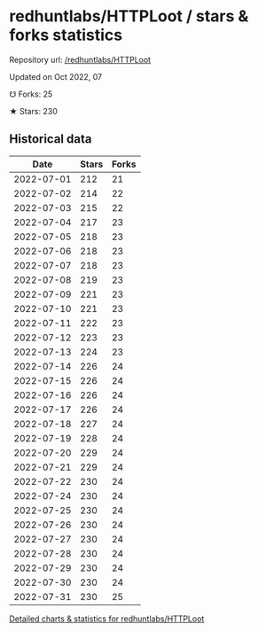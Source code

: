 # redhuntlabs/HTTPLoot / stars & forks statistics

Repository url: [/redhuntlabs/HTTPLoot](https://github.com/redhuntlabs/HTTPLoot)

Updated on Oct 2022, 07

☋ Forks: 25

★ Stars: 230

## Historical data
| Date | Stars | Forks |
|------|-------|-------|
| 2022-07-01 | 212 | 21 | 
| 2022-07-02 | 214 | 22 | 
| 2022-07-03 | 215 | 22 | 
| 2022-07-04 | 217 | 23 | 
| 2022-07-05 | 218 | 23 | 
| 2022-07-06 | 218 | 23 | 
| 2022-07-07 | 218 | 23 | 
| 2022-07-08 | 219 | 23 | 
| 2022-07-09 | 221 | 23 | 
| 2022-07-10 | 221 | 23 | 
| 2022-07-11 | 222 | 23 | 
| 2022-07-12 | 223 | 23 | 
| 2022-07-13 | 224 | 23 | 
| 2022-07-14 | 226 | 24 | 
| 2022-07-15 | 226 | 24 | 
| 2022-07-16 | 226 | 24 | 
| 2022-07-17 | 226 | 24 | 
| 2022-07-18 | 227 | 24 | 
| 2022-07-19 | 228 | 24 | 
| 2022-07-20 | 229 | 24 | 
| 2022-07-21 | 229 | 24 | 
| 2022-07-22 | 230 | 24 | 
| 2022-07-24 | 230 | 24 | 
| 2022-07-25 | 230 | 24 | 
| 2022-07-26 | 230 | 24 | 
| 2022-07-27 | 230 | 24 | 
| 2022-07-28 | 230 | 24 | 
| 2022-07-29 | 230 | 24 | 
| 2022-07-30 | 230 | 24 | 
| 2022-07-31 | 230 | 25 | 


[Detailed charts & statistics for redhuntlabs/HTTPLoot](https://reviewgithub.com/rep/redhuntlabs/HTTPLoot)
